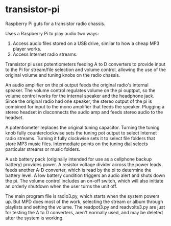 # transistor-pi
Raspberry Pi guts for a transistor radio chassis.

Uses a Raspberry Pi to play audio two ways:

1. Access audio files stored on a USB drive, similar to how a cheap MP3 player works.
2. Access Internet radio streams.

Transistor pi uses potentiometers feeding A to D converters to provide input to the Pi for stream/file selection and volume control, allowing the use of the original volume and tuning knobs on the radio chassis. 

An audio amplifier on the pi output feeds the original radio's internal speaker. The volume control regulates volume on the pi ouptput, so the volume control works for the internal speaker and the headphone jack. Since the original radio had one speaker, the stereo output of the pi is combined for input to the mono amplifier that feeds the speaker. Plugging a stereo headset in disconnects the audio amp and feeds stereo audio to the headset.

A potentiometer replaces the original tuning capacitor. Turning the tuning knob fully counterclockwise sets the tuning pot output to select Internet radio streams. Turning it fully clockwise sets it to select file folders that store MP3 music files. Intermediate points on the tuning dial selects particular streams or music folders.

A usb battery pack (originally intended for use as a cellphone backup battery) provides power. A resistor voltage divider across the power leads feeds another A-D converter, which is read by the pi to determine the battery level. A low battery condition triggers an audio alert and shuts down the pi. The volume control includes an on-off switch, which will also initiate an orderly shutdown when the user turns the unit off. 

The main program file is radio3.py, which starts when the system powers up. But MPD does most of the work, selecting the stream or album through playlists and setting the volume. The readpot3.py and readvolts3.py are just for testing the A to D converters, aren't normally used, and may be deleted after the system is working.
